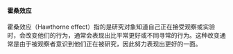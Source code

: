 #### 霍桑效应

霍桑效应（Hawthorne effect）指的是研究对象知道自己正在接受观察或实验时，会改变他们的行为，通常会表现出比平常更好或不同寻常的行为。这种改变通常是由于被观察者意识到他们正在被研究，因此努力表现出更好的一面。
